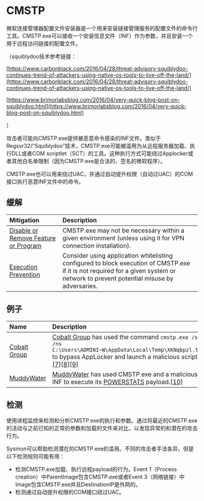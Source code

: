 # CMSTP

微软连接管理器配置文件安装器是一个用来安装链接管理服务的配置文件的命令行工具。CMSTP.exe可以接收一个安装信息文件（INF）作为参数，并且安装一个用于远程访问链接的配置文件。

（squiblydoo技术参考链接：

[https://www.carbonblack.com/2016/04/28/threat-advisory-squiblydoo-continues-trend-of-attackers-using-native-os-tools-to-live-off-the-land/](https://www.carbonblack.com/2016/04/28/threat-advisory-squiblydoo-continues-trend-of-attackers-using-native-os-tools-to-live-off-the-land/)

[https://www.brimorlabsblog.com/2016/04/very-quick-blog-post-on-squiblydoo.html](https://www.brimorlabsblog.com/2016/04/very-quick-blog-post-on-squiblydoo.html)

）

攻击者可能向CMSTP.exe提供被恶意命令感染的INF文件。类似于 Regsvr32/“Squiblydoo”技术，CMSTP.exe可能被滥用为从远程服务器加载、执行DLL或者COM scriptlet（SCT）的工具。这种执行方式可能绕过Applocker或者其他白名单限制（因为CMSTP.exe是合法的、签名的微软程序）。

CMSTP.exe也可以用来绕过UAC，并通过自动提升权限（自动过UAC）的COM接口执行恶意INF文件中的命令。

## 缓解

| Mitigation | Description |
| :--- | :--- |
| [Disable or Remove Feature or Program](https://attack.mitre.org/mitigations/M1042) | CMSTP.exe may not be necessary within a given environment \(unless using it for VPN connection installation\). |
| [Execution Prevention](https://attack.mitre.org/mitigations/M1038) | Consider using application whitelisting configured to block execution of CMSTP.exe if it is not required for a given system or network to prevent potential misuse by adversaries. |

## 例子

| Name | Description |
| :--- | :--- |
| [Cobalt Group](https://attack.mitre.org/groups/G0080) | [Cobalt Group](https://attack.mitre.org/groups/G0080) has used the command `cmstp.exe /s /ns C:\Users\ADMINI~W\AppData\Local\Temp\XKNqbpzl.txt` to bypass AppLocker and launch a malicious script.[\[7\]](https://blog.talosintelligence.com/2018/07/multiple-cobalt-personality-disorder.html)[\[8\]](https://blog.morphisec.com/cobalt-gang-2.0)[\[9\]](https://researchcenter.paloaltonetworks.com/2018/10/unit42-new-techniques-uncover-attribute-cobalt-gang-commodity-builders-infrastructure-revealed/) |
| [MuddyWater](https://attack.mitre.org/groups/G0069) | [MuddyWater](https://attack.mitre.org/groups/G0069) has used CMSTP.exe and a malicious INF to execute its [POWERSTATS](https://attack.mitre.org/software/S0223) payload.[\[10\]](https://www.fireeye.com/blog/threat-research/2018/03/iranian-threat-group-updates-ttps-in-spear-phishing-campaign.html) |

## 检测

使用进程监控来检测和分析CMSTP.exe的执行和参数。通过将最近的CMSTP.exe的活动与之前已知的正常的参数和加载的文件来对比，以发现异常的和潜在的攻击行为。

Sysmon可以帮助检测潜在的CMSTP.exe的滥用。不同的攻击者手法各异，但是以下检测规则可能有用：

* 检测CMSTP.exe加载、执行远程payload的行为。Event 1（Process creation）中ParentImage包含CMSTP.exe或者Event 3（网络链接）中Image包含CMSTP.exe并且DestinationIP是外网的。
* 检测通过自动提升权限的COM接口绕过UAC。



